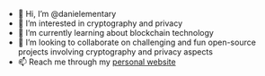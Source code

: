 - 👋 Hi, I’m @danielementary
- 👀 I’m interested in cryptography and privacy
- 🌱 I’m currently learning about blockchain technology
- 💞️ I’m looking to collaborate on challenging and fun open-source projects involving cryptography and privacy aspects
- 📫 Reach me through my [personal website](https://danielementary.me)
